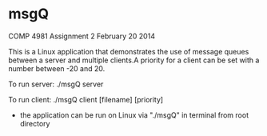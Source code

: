 msgQ
====

COMP 4981 Assignment 2
February 20 2014


This is a Linux application that demonstrates the use of message queues between a server
and multiple clients.A priority for a client can be set with a number between -20 and 20.


To run server:
    ./msgQ server

To run client:
    ./msgQ client [filename] [priority]


- the application can be run on Linux via "./msgQ" in terminal from root directory

